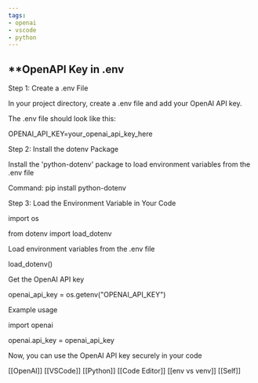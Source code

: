 ```yaml
---
tags:
- openai
- vscode
- python
---
```

## **OpenAPI Key in .env

Step 1: Create a .env File

In your project directory, create a .env file and add your OpenAI API key.

The .env file should look like this:

OPENAI_API_KEY=your_openai_api_key_here

Step 2: Install the dotenv Package

Install the 'python-dotenv' package to load environment variables from the .env file

Command: pip install python-dotenv

Step 3: Load the Environment Variable in Your Code

import os

from dotenv import load_dotenv

Load environment variables from the .env file

load_dotenv()

Get the OpenAI API key

openai_api_key = os.getenv("OPENAI_API_KEY")

Example usage

import openai

openai.api_key = openai_api_key

Now, you can use the OpenAI API key securely in your code

[[OpenAI]]  [[VSCode]]  [[Python]]  [[Code Editor]]  [[env vs venv]]  [[Self]]